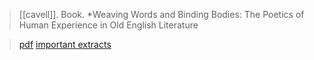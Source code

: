 > [[cavell]]. Book. *Weaving Words and Binding Bodies: The Poetics of Human Experience in Old English Literature

> [pdf](a/m-cavell2016.pdf)
> [important extracts](a/m-cavell2016-ex.pdf)